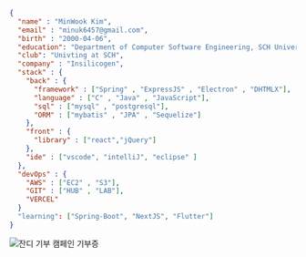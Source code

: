```json
{
  "name" : "MinWook Kim",
  "email" : "minuk6457@gmail.com",
  "birth" : "2000-04-06",
  "education": "Department of Computer Software Engineering, SCH University",
  "club": "Univting at SCH",
  "company" : "Insilicogen",
  "stack" : {
    "back" : {
      "framework" : ["Spring" , "ExpressJS" , "Electron" , "DHTMLX"],
      "language" : ["C" , "Java" , "JavaScript"],
      "sql" : ["mysql" , "postgresql"],
      "ORM" : ["mybatis" , "JPA" , "Sequelize"]
    },
    "front" : {
      "library" : ["react","jQuery"]
    },
    "ide" : ["vscode", "intelliJ", "eclipse" ]
  },
  "devOps" : {
    "AWS" : ["EC2" , "S3"],
    "GIT" : ["HUB" , "LAB"],
    "VERCEL"
  }
  "learning": ["Spring-Boot", "NextJS", "Flutter"]
}
```

![잔디 기부 캠페인 기부증](https://github.com/user-attachments/assets/677c883d-961d-4728-8c94-58ecf285763c)
<!--
[message_svg](https://github.com/MinWook6457/MinWook6457/blob/master/chat.svg)
-->
